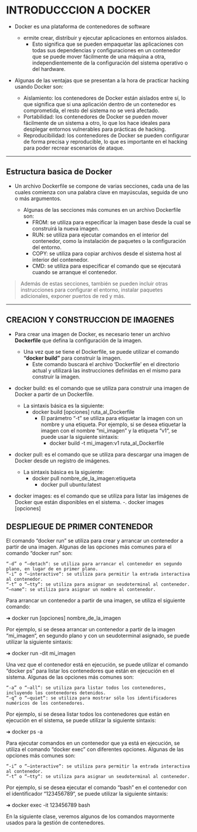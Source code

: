 # INTRODUCCCION A DOCKER

- Docker es una plataforma de contenedores de software 
    - ermite crear, distribuir y ejecutar aplicaciones en entornos aislados. 
        - Esto significa que se pueden empaquetar las aplicaciones con todas sus dependencias y configuraciones en un contenedor que se puede mover fácilmente de una máquina a otra, independientemente de la configuración del sistema operativo o del hardware.

- Algunas de las ventajas que se presentan a la hora de practicar hacking usando Docker son:
    - Aislamiento: los contenedores de Docker están aislados entre sí, lo que significa que si una aplicación dentro de un contenedor es comprometida, el resto del sistema no se verá afectado.
    - Portabilidad: los contenedores de Docker se pueden mover fácilmente de un sistema a otro, lo que los hace ideales para desplegar entornos vulnerables para prácticas de hacking.
    - Reproducibilidad: los contenedores de Docker se pueden configurar de forma precisa y reproducible, lo que es importante en el hacking para poder recrear escenarios de ataque.

---

## Estructura basica de Docker 

- Un archivo Dockerfile se compone de varias secciones, cada una de las cuales comienza con una palabra clave en mayúsculas, seguida de uno o más argumentos.

    - Algunas de las secciones más comunes en un archivo Dockerfile son:
        - FROM: se utiliza para especificar la imagen base desde la cual se construirá la nueva imagen.
        - RUN: se utiliza para ejecutar comandos en el interior del contenedor, como la instalación de paquetes o la configuración del entorno.
        - COPY: se utiliza para copiar archivos desde el sistema host al interior del contenedor.
        - CMD: se utiliza para especificar el comando que se ejecutará cuando se arranque el contenedor.

>Además de estas secciones, también se pueden incluir otras instrucciones para configurar el entorno, instalar paquetes adicionales, exponer puertos de red y más.

---

## CREACION Y CONSTRUCCION DE IMAGENES

- Para crear una imagen de Docker, es necesario tener un archivo **Dockerfile** que defina la configuración de la imagen. 
    - Una vez que se tiene el Dockerfile, se puede utilizar el comando **“docker build”** para construir la imagen. 
        - Este comando buscará el archivo ‘Dockerfile’ en el directorio actual y utilizará las instrucciones definidas en el mismo para construir la imagen.

- docker build: es el comando que se utiliza para construir una imagen de Docker a partir de un Dockerfile.
    - La sintaxis básica es la siguiente:
        - docker build [opciones] ruta_al_Dockerfile 
            - El parámetro “-t” se utiliza para etiquetar la imagen con un nombre y una etiqueta. Por ejemplo, si se desea etiquetar la imagen con el nombre “mi_imagen” y la etiqueta “v1“, se puede usar la siguiente sintaxis: 
                - docker build -t mi_imagen:v1 ruta_al_Dockerfile

- docker pull: es el comando que se utiliza para descargar una imagen de Docker desde un registro de imágenes.
    - La sintaxis básica es la siguiente: 
        - docker pull nombre_de_la_imagen:etiqueta
            - docker pull ubuntu:latest

- docker images: es el comando que se utiliza para listar las imágenes de Docker que están disponibles en el sistema.
    -. docker images [opciones]

## DESPLIEGUE DE PRIMER CONTENEDOR 

El comando “docker run” se utiliza para crear y arrancar un contenedor a partir de una imagen. Algunas de las opciones más comunes para el comando “docker run” son:

    “-d” o “–detach“: se utiliza para arrancar el contenedor en segundo plano, en lugar de en primer plano.
    “-i” o “–interactive“: se utiliza para permitir la entrada interactiva al contenedor.
    “-t” o “–tty“: se utiliza para asignar un seudoterminal al contenedor.
    “–name“: se utiliza para asignar un nombre al contenedor.

Para arrancar un contenedor a partir de una imagen, se utiliza el siguiente comando:

➜ docker run [opciones] nombre_de_la_imagen

Por ejemplo, si se desea arrancar un contenedor a partir de la imagen “mi_imagen“, en segundo plano y con un seudoterminal asignado, se puede utilizar la siguiente sintaxis:

➜  docker run -dit mi_imagen

Una vez que el contenedor está en ejecución, se puede utilizar el comando “docker ps” para listar los contenedores que están en ejecución en el sistema. Algunas de las opciones más comunes son:

    “-a” o “–all“: se utiliza para listar todos los contenedores, incluyendo los contenedores detenidos.
    “-q” o “–quiet“: se utiliza para mostrar sólo los identificadores numéricos de los contenedores.

Por ejemplo, si se desea listar todos los contenedores que están en ejecución en el sistema, se puede utilizar la siguiente sintaxis:

➜  docker ps -a

Para ejecutar comandos en un contenedor que ya está en ejecución, se utiliza el comando “docker exec” con diferentes opciones. Algunas de las opciones más comunes son:

    “-i” o “–interactive“: se utiliza para permitir la entrada interactiva al contenedor.
    “-t” o “–tty“: se utiliza para asignar un seudoterminal al contenedor.

Por ejemplo, si se desea ejecutar el comando “bash” en el contenedor con el identificador “123456789“, se puede utilizar la siguiente sintaxis:

➜ docker exec -it 123456789 bash

En la siguiente clase, veremos algunos de los comandos mayormente usados para la gestión de contenedores.






